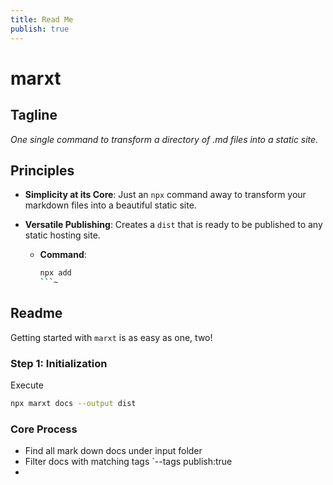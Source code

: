 ```yaml
---
title: Read Me
publish: true
---
```

# marxt

## Tagline

_One single command to transform a directory of .md files into a static site._

## Principles

- **Simplicity at its Core**: Just an `npx` command away to transform your markdown files into a beautiful static site.
- **Versatile Publishing**: Creates a `dist` that is ready to be published to any static hosting site.

  - **Command**: 
    ```bash
    npx add
    ```~
  
## Readme

Getting started with `marxt` is as easy as one, two!

### Step 1: Initialization

Execute 
```bash
npx marxt docs --output dist
```

### Core Process
- Find all mark down docs under input folder
- Filter docs with matching tags `--tags publish:true
- 
